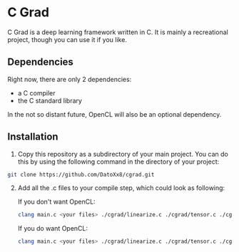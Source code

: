 # C Grad

C Grad is a deep learning framework written in C. It is mainly a recreational project, though you can use it if you like.

## Dependencies

Right now, there are only 2  dependencies:
- a C compiler
- the C standard library

In the not so distant future, OpenCL will also be an optional dependency.

## Installation

1. Copy this repository as a subdirectory of your main project. You can do this by using the following command in the directory of your project:
``` sh
git clone https://github.com/DatoXx8/cgrad.git
```
2. Add all the .c files to your compile step, which could look as following:

    If you don't want OpenCL:
    ``` sh
    clang main.c <your files> ./cgrad/linearize.c ./cgrad/tensor.c ./cgrad/nn.c -o grad -Ofast -lm
    ```
    If you do want OpenCL:
    ``` sh
    clang main.c <your files> ./cgrad/linearize.c ./cgrad/tensor.c ./cgrad/nn.c -o grad -Ofast -lm -lOpenCL
    ```
